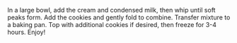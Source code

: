 In a large bowl, add the cream and condensed milk, then whip until soft peaks form.
Add the cookies and gently fold to combine.
Transfer mixture to a baking pan. Top with additional cookies if desired, then freeze for 3-4 hours.
Enjoy!